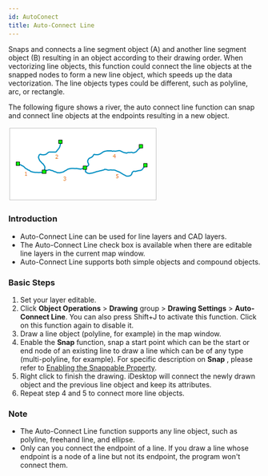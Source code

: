 ```yaml
---
id: AutoConect
title: Auto-Connect Line
---
```

Snaps and connects a line segment object (A) and another line segment object (B) resulting in an object according to their drawing order. When vectorizing line objects, this function could connect the line objects at the snapped nodes to form a new line object, which speeds up the data vectorization. The line objects types could be different, such as polyline, arc, or rectangle.

The following figure shows a river, the auto connect line function can snap and connect line objects at the endpoints resulting in a new object.

![](img/autoline.png)


### Introduction

* Auto-Connect Line can be used for line layers and CAD layers.
* The Auto-Connect Line check box is available when there are editable line layers in the current map window.
* Auto-Connect Line supports both simple objects and compound objects.

### Basic Steps

1. Set your layer editable.
2. Click **Object Operations** > **Drawing** group > **Drawing Settings** > **Auto-Connect Line**. You can also press Shift+J to activate this function. Click on this function again to disable it.
3. Draw a line object (polyline, for example) in the map window.
4. Enable the **Snap** function, snap a start point which can be the start or end node of an existing line to draw a line which can be of any type (multi-polyline, for example). For specific description on **Snap** , please refer to [Enabling the Snappable Property](../Snapping/DTv2_Snappable).
5. Right click to finish the drawing. iDesktop will connect the newly drawn object and the previous line object and keep its attributes.
6. Repeat step 4 and 5 to connect more line objects.

### Note

* The Auto-Connect Line function supports any line object, such as polyline, freehand line, and ellipse.
* Only can you connect the endpoint of a line. If you draw a line whose endpoint is a node of a line but not its endpoint, the program won't connect them.
